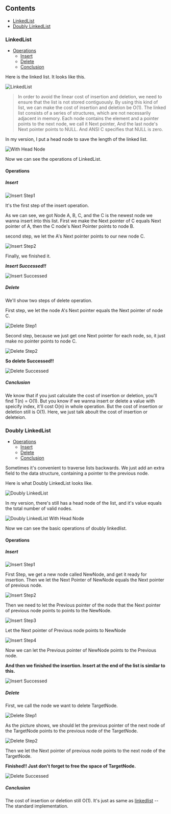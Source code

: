 ## Contents
- [LinkedList](#LinkedList)
- [Doubly LinkedList](#Doubly-LinkedList)

### LinkedList

- [Operations](#linkedlist_operations)
	- [Insert](#linkedlist_insert)
	- [Delete](#linkedlist_delete)
	- [Conclusion](#linkedlist_conclusion)

Here is the linked list. It looks like this.

![LinkedList](../../pictures/data_structures/linkedlist/linkedlist.png)

> In order to avoid the linear cost of insertion and deletion, we need to ensure that the list is not stored contiguously. By using this kind of list, we can make the cost of insertion and deletion be O(1).
The linked list consists of a series of structures, which are not necessarily adjacent in memory.
Each node contains the element and a pointer points to the next node, we call it Next pointer, And the last node's Next pointer points to NULL. And ANSI C specifies that NULL is zero.

In my version, I put a head node to save the length of the linked list.

![With Head Node](../../pictures/data_structures/linkedlist/linkedlist_with_head_node.png)

Now we can see the operations of LinkedList.

<h4 id="linkedlist_operations">Operations</h4>

<h5 id="linkedlist_insert">Insert</h5>

![Insert Step1](../../pictures/data_structures/linkedlist/insert_operation_step1.png)

It's the first step of the insert operation.

As we can see, we got Node A, B, C, and the C is the newest node we wanna insert into this list. First we make the Next pointer of C equals Next pointer of A, then the C node's Next Pointer points to node B.

second step, we let the A's Next pointer points to our new node C.

![Insert Step2](../../pictures/data_structures/linkedlist/insert_operation_step2.png)

Finally, we finished it.

***Insert Successed!!***

![Insert Successed](../../pictures/data_structures/linkedlist/insert_success.png)

<h5 id="linkedlist_delete">Delete</h5>

We'll show two steps of delete operation.

First step, we let the node A's Next pointer equals the Next pointer of node C.

![Delete Step1](../../pictures/data_structures/linkedlist/delete_operation_step1.png)

Second step, because we just get one Next pointer for each node, so, it just make no pointer points to node C.

![Delete Step2](../../pictures/data_structures/linkedlist/delete_operation_step2.png)

**So delete Successed!!**

![Delete Successed](../../pictures/data_structures/linkedlist/delete_success.png)

<h5 id="linkedlist_conclusion">Conclusion</h5>

We know that if you just calculate the cost of insertion or deletion, you'll find T(n) = O(1).
But you know if we wanna insert or delete a value with speicify index, it'll cost O(n) in whole operation. But the cost of insertion or deletion still is O(1). Here, we just talk aboult the cost of insertion or deleteion.

### Doubly LinkedList

- [Operations](#doublylinkedlist_operations)
	- [Insert](#doublylinkedlist_insert)
	- [Delete](#doublylinkedlist_delete)
	- [Conclusion](#doublylinkedlist_conclusion)

Sometimes it's convenient to traverse lists backwards. We just add an extra field to the data structure, containing a pointer to the previous node.

Here is what Doubly LinkedList looks like.

![Doubly LinkedList](../../pictures/data_structures/doublylinkedlist/doublylinkedlist.png)

In my version, there's still has a head node of the list, and it's value equals the total number of valid nodes.

![Doubly LinkedList With Head Node](../../pictures/data_structures/doublylinkedlist/doublylinkedlist_with_head.png)

Now we can see the basic operations of doubly linkedlist.

<h4 id="doublylinkedlist_operations">Operations</h4>

<h5 id="doublylinkedlist_insert">Insert</h5>

![Insert Step1](../../pictures/data_structures/doublylinkedlist/insert_step1.png)

First Step, we get a new node called NewNode, and get it ready for insertion. Then we let the Next Pointer of NewNode equals the Next pointer of previous node.

![Insert Step2](../../pictures/data_structures/doublylinkedlist/insert_step2.png)

Then we need to let the Previous pointer of the node that the Next pointer of previous node points to points to the NewNode.

![Insert Step3](../../pictures/data_structures/doublylinkedlist/insert_step3.png)

Let the Next pointer of Previous node points to NewNode

![Insert Step4](../../pictures/data_structures/doublylinkedlist/insert_step4.png)

Now we can let the Previous pointer of NewNode points to the Previous node.

**And then we finished the insertion. Insert at the end of the list is similar to this.**

![Insert Successed](../../pictures/data_structures/doublylinkedlist/insert_successed.png)

<h5 id="doublylinkedlist_delete">Delete</h5>

First, we call the node we want to delete TargetNode.

![Delete Step1](../../pictures/data_structures/doublylinkedlist/delete_step1.png)

As the picture shows, we should let the previous pointer of the next node of the TargetNode points to the previous node of the TargetNode.

![Delete Step2](../../pictures/data_structures/doublylinkedlist/delete_step2.png)

Then we let the Next pointer of previous node points to the next node of the TargetNode.

**Finished!! Just don't forget to free the space of TargetNode.**

![Delete Successed](../../pictures/data_structures/doublylinkedlist/delete_successed.png)

<h5 id="doublylinkedlist_conclusion">Conclusion</h5>

The cost of insertion or deletion still O(1).
It's just as same as [linkedlist](#LinkedList) -- The standard implementation.